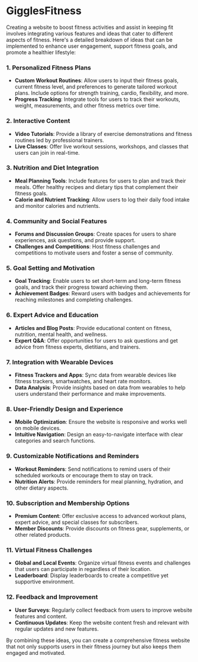 # GigglesFitness
Creating a website to boost fitness activities and assist in keeping fit involves integrating various features and ideas that cater to different aspects of fitness. Here's a detailed breakdown of ideas that can be implemented to enhance user engagement, support fitness goals, and promote a healthier lifestyle:

### 1. **Personalized Fitness Plans**
   - **Custom Workout Routines**: Allow users to input their fitness goals, current fitness level, and preferences to generate tailored workout plans. Include options for strength training, cardio, flexibility, and more.
   - **Progress Tracking**: Integrate tools for users to track their workouts, weight, measurements, and other fitness metrics over time.

### 2. **Interactive Content**
   - **Video Tutorials**: Provide a library of exercise demonstrations and fitness routines led by professional trainers.
   - **Live Classes**: Offer live workout sessions, workshops, and classes that users can join in real-time.

### 3. **Nutrition and Diet Integration**
   - **Meal Planning Tools**: Include features for users to plan and track their meals. Offer healthy recipes and dietary tips that complement their fitness goals.
   - **Calorie and Nutrient Tracking**: Allow users to log their daily food intake and monitor calories and nutrients.

### 4. **Community and Social Features**
   - **Forums and Discussion Groups**: Create spaces for users to share experiences, ask questions, and provide support.
   - **Challenges and Competitions**: Host fitness challenges and competitions to motivate users and foster a sense of community.

### 5. **Goal Setting and Motivation**
   - **Goal Tracking**: Enable users to set short-term and long-term fitness goals, and track their progress toward achieving them.
   - **Achievement Badges**: Reward users with badges and achievements for reaching milestones and completing challenges.

### 6. **Expert Advice and Education**
   - **Articles and Blog Posts**: Provide educational content on fitness, nutrition, mental health, and wellness.
   - **Expert Q&A**: Offer opportunities for users to ask questions and get advice from fitness experts, dietitians, and trainers.

### 7. **Integration with Wearable Devices**
   - **Fitness Trackers and Apps**: Sync data from wearable devices like fitness trackers, smartwatches, and heart rate monitors.
   - **Data Analysis**: Provide insights based on data from wearables to help users understand their performance and make improvements.

### 8. **User-Friendly Design and Experience**
   - **Mobile Optimization**: Ensure the website is responsive and works well on mobile devices.
   - **Intuitive Navigation**: Design an easy-to-navigate interface with clear categories and search functions.

### 9. **Customizable Notifications and Reminders**
   - **Workout Reminders**: Send notifications to remind users of their scheduled workouts or encourage them to stay on track.
   - **Nutrition Alerts**: Provide reminders for meal planning, hydration, and other dietary aspects.

### 10. **Subscription and Membership Options**
   - **Premium Content**: Offer exclusive access to advanced workout plans, expert advice, and special classes for subscribers.
   - **Member Discounts**: Provide discounts on fitness gear, supplements, or other related products.

### 11. **Virtual Fitness Challenges**
   - **Global and Local Events**: Organize virtual fitness events and challenges that users can participate in regardless of their location.
   - **Leaderboard**: Display leaderboards to create a competitive yet supportive environment.

### 12. **Feedback and Improvement**
   - **User Surveys**: Regularly collect feedback from users to improve website features and content.
   - **Continuous Updates**: Keep the website content fresh and relevant with regular updates and new features.

By combining these ideas, you can create a comprehensive fitness website that not only supports users in their fitness journey but also keeps them engaged and motivated.
